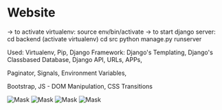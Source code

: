 # Website
-> to activate virtualenv:      source env/bin/activate
-> to start django server:      cd backend (activate virtualenv)
								cd src
								python manage.py runserver
                
Used:
Virtualenv,
Pip,
Django Framework:
Django's Templating,
Django's Classbased Database,
Django API, URLs, APPs,

Paginator,
Signals,
Environment Variables,

Bootstrap,
JS - DOM Manipulation,
CSS Transitions


![Mask](../master/github-readme/Screen00.png)
![Mask](../master/github-readme/Screen01.png)
![Mask](../master/github-readme/Screen02.png)
![Mask](../master/github-readme/Screen03.png)
